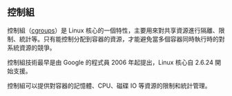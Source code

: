 ## 控制組

控制組（[cgroups](http://en.wikipedia.org/wiki/Cgroups)）是 Linux 核心的一個特性，主要用來對共享資源進行隔離、限制、統計等。只有能控制分配到容器的資源，才能避免當多個容器同時執行時的對系統資源的競爭。

控制組技術最早是由 Google 的程式員 2006 年起提出，Linux 核心自 2.6.24 開始支援。

控制組可以提供對容器的記憶體、CPU、磁碟 IO 等資源的限制和統計管理。
